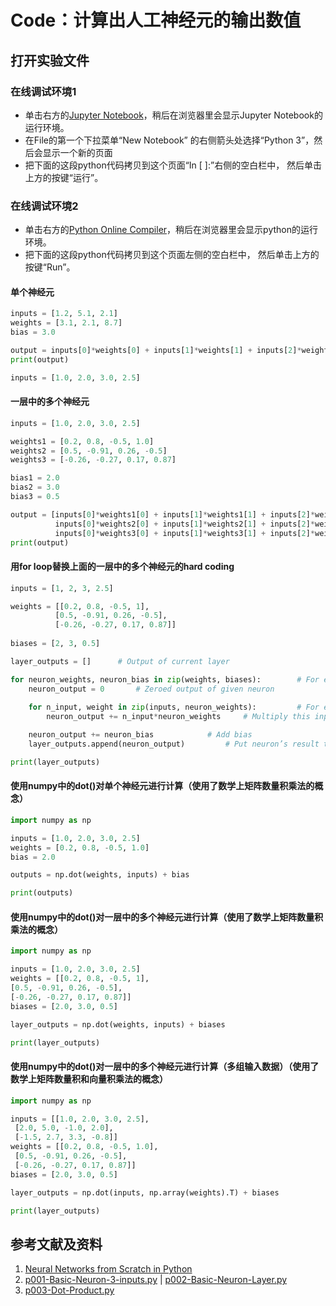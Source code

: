 # Code：计算出人工神经元的输出数值

## 打开实验文件

### 在线调试环境1

- 单击右方的[Jupyter Notebook](https://mybinder.org/v2/gh/ipython/ipython-in-depth/master?filepath=binder/Index.ipynb)，稍后在浏览器里会显示Jupyter Notebook的运行环境。
- 在File的第一个下拉菜单“New Notebook” 的右侧箭头处选择“Python 3”，然后会显示一个新的页面
- 把下面的这段python代码拷贝到这个页面“In [ ]:”右侧的空白栏中， 然后单击上方的按键“运行”。

### 在线调试环境2

- 单击右方的[Python Online Compiler](https://trinket.io/python3/a5bd54189b)，稍后在浏览器里会显示python的运行环境。
- 把下面的这段python代码拷贝到这个页面左侧的空白栏中， 然后单击上方的按键“Run”。

#### 单个神经元

```python
inputs = [1.2, 5.1, 2.1]
weights = [3.1, 2.1, 8.7]
bias = 3.0

output = inputs[0]*weights[0] + inputs[1]*weights[1] + inputs[2]*weights[2] + bias
print(output)

inputs = [1.0, 2.0, 3.0, 2.5]
```

#### 一层中的多个神经元

```python
inputs = [1.0, 2.0, 3.0, 2.5]

weights1 = [0.2, 0.8, -0.5, 1.0]
weights2 = [0.5, -0.91, 0.26, -0.5]
weights3 = [-0.26, -0.27, 0.17, 0.87]

bias1 = 2.0
bias2 = 3.0
bias3 = 0.5

output = [inputs[0]*weights1[0] + inputs[1]*weights1[1] + inputs[2]*weights1[2] + inputs[3]*weights1[3] + bias1,
          inputs[0]*weights2[0] + inputs[1]*weights2[1] + inputs[2]*weights2[2] + inputs[3]*weights2[3] + bias2,
          inputs[0]*weights3[0] + inputs[1]*weights3[1] + inputs[2]*weights3[2] + inputs[3]*weights3[3] + bias3]
print(output)
```

#### 用for loop替换上面的一层中的多个神经元的hard coding

```python
inputs = [1, 2, 3, 2.5]

weights = [[0.2, 0.8, -0.5, 1],
          [0.5, -0.91, 0.26, -0.5],
          [-0.26, -0.27, 0.17, 0.87]]
	       
biases = [2, 3, 0.5]

layer_outputs = []		# Output of current layer

for neuron_weights, neuron_bias in zip(weights, biases):		# For each neuron
	neuron_output = 0		# Zeroed output of given neuron
	
	for n_input, weight in zip(inputs, neuron_weights):			# For each input and weight to the neuron
		neuron_output += n_input*neuron_weights		# Multiply this input by associated weight and add to the neuron’s output variable

	neuron_output += neuron_bias			# Add bias
	layer_outputs.append(neuron_output)			# Put neuron’s result to the layer’s output list

print(layer_outputs)
```

#### 使用numpy中的dot()对单个神经元进行计算（使用了数学上矩阵数量积乘法的概念）

```python
import numpy as np

inputs = [1.0, 2.0, 3.0, 2.5]
weights = [0.2, 0.8, -0.5, 1.0]
bias = 2.0

outputs = np.dot(weights, inputs) + bias

print(outputs)
```

#### 使用numpy中的dot()对一层中的多个神经元进行计算（使用了数学上矩阵数量积乘法的概念）

```python
import numpy as np

inputs = [1.0, 2.0, 3.0, 2.5]
weights = [[0.2, 0.8, -0.5, 1],
[0.5, -0.91, 0.26, -0.5],
[-0.26, -0.27, 0.17, 0.87]]
biases = [2.0, 3.0, 0.5]

layer_outputs = np.dot(weights, inputs) + biases

print(layer_outputs)
```

#### 使用numpy中的dot()对一层中的多个神经元进行计算（多组输入数据）（使用了数学上矩阵数量积和向量积乘法的概念）

```python
import numpy as np

inputs = [[1.0, 2.0, 3.0, 2.5],
 [2.0, 5.0, -1.0, 2.0],
 [-1.5, 2.7, 3.3, -0.8]]
weights = [[0.2, 0.8, -0.5, 1.0],
 [0.5, -0.91, 0.26, -0.5],
 [-0.26, -0.27, 0.17, 0.87]]
biases = [2.0, 3.0, 0.5]

layer_outputs = np.dot(inputs, np.array(weights).T) + biases

print(layer_outputs)
```

## 参考文献及资料

1. [Neural Networks from Scratch in Python](https://nnfs.io/)
2. [p001-Basic-Neuron-3-inputs.py](https://github.com/Sentdex/NNfSiX/blob/master/Python/p001-Basic-Neuron-3-inputs.py) | [p002-Basic-Neuron-Layer.py](https://github.com/Sentdex/NNfSiX/blob/master/Python/p002-Basic-Neuron-Layer.py)
3. [p003-Dot-Product.py](https://github.com/Sentdex/NNfSiX/blob/master/Python/p003-Dot-Product.py)

